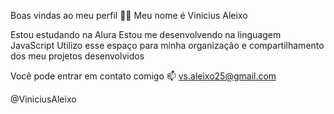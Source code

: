 Boas vindas ao meu perfil 💙💙
Meu nome é Vinicius Aleixo

Estou estudando na Alura
Estou me desenvolvendo na linguagem JavaScript
Utilizo esse espaço para minha organização e compartilhamento dos meu projetos desenvolvidos

Você pode entrar em contato comigo 📫
vs.aleixo25@gmail.com

@ViniciusAleixo
